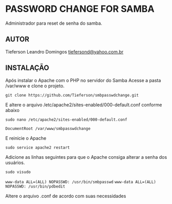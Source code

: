 # PASSWORD CHANGE FOR SAMBA

Administrador para reset de senha do samba.

## AUTOR

Tieferson Leandro Domingos <tiefersond@yahoo.com.br>

## INSTALAÇÃO

Após instalar o Apache com o PHP no servidor do Samba Acesse a pasta /var/www e clone o projeto.

`git clone https://github.com/Tieferson/smbpasswdchange.git`

E altere o arquivo /etc/apache2/sites-enabled/000-default.conf conforme abaixo


`sudo nano /etc/apache2/sites-enabled/000-default.conf`


`DocumentRoot /var/www/smbpasswdchange`

E reinicie o Apache

`sudo service apache2 restart`

Adicione as linhas seguintes para que o Apache consiga alterar a senha dos usuários.

`sudo visudo`

`www-data ALL=(ALL) NOPASSWD: /usr/bin/smbpasswd`
`www-data ALL=(ALL) NOPASSWD: /usr/bin/pdbedit`


Altere o arquivo .conf de acordo com suas necessidades